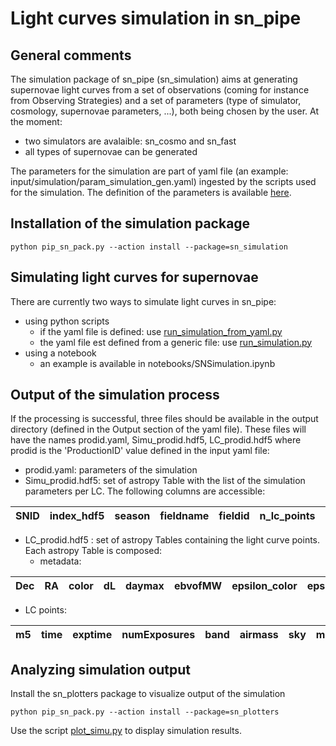 # Light curves simulation in sn_pipe

## General comments

The simulation package of sn_pipe (sn_simulation) aims at generating supernovae light curves from a set of observations (coming for instance from Observing Strategies) and a set of parameters (type of simulator, cosmology, supernovae parameters, ...), both being chosen by the user. At the moment:
 - two simulators are avalaible: sn_cosmo and sn_fast
 - all types of supernovae can be generated

The parameters for the simulation are part of  yaml file (an example: input/simulation/param_simulation_gen.yaml) ingested by the scripts used for the simulation. The definition of the parameters is available [here](yaml_file.md).
 


## Installation of the simulation package

```
python pip_sn_pack.py --action install --package=sn_simulation
```

## Simulating light curves for supernovae

There are currently two ways to simulate light curves in sn_pipe:
   - using python scripts
     - if the yaml file is defined: use [run_simulation_from_yaml.py](../Simulation/usage_run_simulation_yaml.md)
     -  the yaml file est defined from a generic file: use  [run_simulation.py](../Simulation/usage_run_simulation.md) 
   - using a notebook
     - an example is available in notebooks/SNSimulation.ipynb

## Output of the simulation process

If the processing is successful, three files should be available in the output directory (defined in the Output section of the yaml file). These files will have the names prodid.yaml, Simu_prodid.hdf5, LC_prodid.hdf5 where prodid is the 'ProductionID' value defined in the input yaml file:
 - prodid.yaml: parameters of the simulation
 - Simu_prodid.hdf5: set of astropy Table with the list of the simulation parameters per LC. The following columns are accessible:
 
|SNID|index_hdf5|season|fieldname|fieldid|n_lc_points|area|RA|Dec|x0|epsilon_x0|x1|epsilon_x1|color|epsilon_color|daymax|epsilon_daymax|z|survey_area|healpixID|pixRA|pixDec|dL|ptime|snr_fluxsec_meth|status|ebvofMW|
|---|---|---|---|---|---|---|---|---|---|---|---|---|---|---|---|---|---|---|---|---|---|---|---|---|---|---|

 - LC_prodid.hdf5 : set of astropy Tables containing the light curve points. Each astropy Table is composed:
   - metadata:

|Dec|RA|color|dL|daymax|ebvofMW|epsilon_color|epsilon_daymax|epsilon_x0|epsilon_x1|healpixID|pixDec|pixRA|ptime|season|snr_fluxsec_meth|status|survey_area|x0|x1|z|
|---|---|---|---|---|---|---|---|---|---|---|---|---|---|---|---|---|---|---|---|---|
   - LC points:

|m5|time|exptime|numExposures|band|airmass|sky|moonPhase|seeingFwhmEff|seeingFwhmGeom|filter_cosmo|flux|mag|gamma|flux_e_sec|snr_m5|magerr|fluxerr|zp|zpsys|phase|
|---|---|---|---|---|---|---|---|---|---|---|---|---|---|---|---|---|---|---|---|---|

## Analyzing simulation output

Install the sn_plotters package to visualize output of the simulation

```
python pip_sn_pack.py --action install --package=sn_plotters
```

Use the script [plot_simu.py](../Plots/usage_plot_simu.md) to display simulation results.



